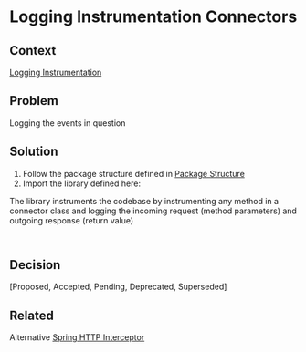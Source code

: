 # Logging Instrumentation Connectors

## Context
[Logging Instrumentation](intrumentation.md)

## Problem
Logging the events in question

## Solution
1. Follow the package structure defined in [Package Structure](../../../code%20styles/code-style-package-structure.md)
2. Import the library defined here: 

The library instruments the codebase by instrumenting any method in a connector class and logging the incoming request
(method parameters) and outgoing response (return value)

```agsl


```


## Decision
[Proposed, Accepted, Pending, Deprecated, Superseded]

## Related
Alternative [Spring HTTP Interceptor](spring-http-interceptor.md)  
